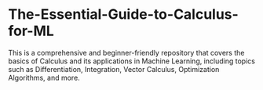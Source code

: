 # The-Essential-Guide-to-Calculus-for-ML
This is a comprehensive and beginner-friendly repository that covers the basics of Calculus and its applications in Machine Learning, including topics such as Differentiation, Integration, Vector Calculus, Optimization Algorithms, and more.
